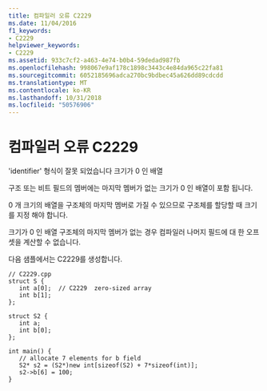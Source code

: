 ```yaml
---
title: 컴파일러 오류 C2229
ms.date: 11/04/2016
f1_keywords:
- C2229
helpviewer_keywords:
- C2229
ms.assetid: 933c7cf2-a463-4e74-b0b4-59dedad987fb
ms.openlocfilehash: 998067e9af178c1898c3443c4e84da965c22fa81
ms.sourcegitcommit: 6052185696adca270bc9bdbec45a626dd89cdcdd
ms.translationtype: MT
ms.contentlocale: ko-KR
ms.lasthandoff: 10/31/2018
ms.locfileid: "50576906"
---
```

# <a name="compiler-error-c2229"></a>컴파일러 오류 C2229

'identifier' 형식이 잘못 되었습니다 크기가 0 인 배열

구조 또는 비트 필드의 멤버에는 마지막 멤버가 없는 크기가 0 인 배열이 포함 됩니다.

0 개 크기의 배열을 구조체의 마지막 멤버로 가질 수 있으므로 구조체를 할당할 때 크기를 지정 해야 합니다.

크기가 0 인 배열 구조체의 마지막 멤버가 없는 경우 컴파일러 나머지 필드에 대 한 오프셋을 계산할 수 없습니다.

다음 샘플에서는 C2229를 생성합니다.

```
// C2229.cpp
struct S {
   int a[0];  // C2229  zero-sized array
   int b[1];
};

struct S2 {
   int a;
   int b[0];
};

int main() {
   // allocate 7 elements for b field
   S2* s2 = (S2*)new int[sizeof(S2) + 7*sizeof(int)];
   s2->b[6] = 100;
}
```